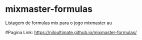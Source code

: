 # mixmaster-formulas
Listagem de formulas mix para o jogo mixmaster au

#Pagina
Link: https://niloultimate.github.io/mixmaster-formulas/
